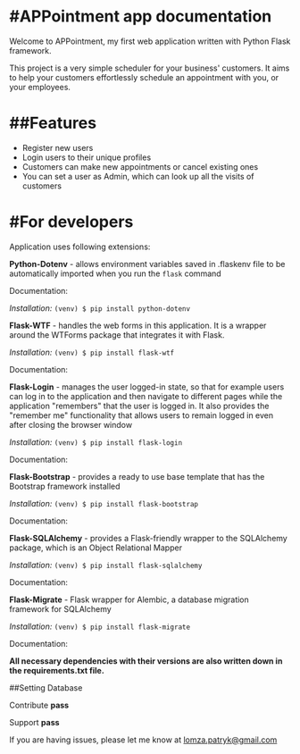 #APPointment app documentation
========

Welcome to APPointment, my first web application written with 
Python Flask framework.

This project is a very simple scheduler for your business' customers.
It aims to help your customers effortlessly schedule an appointment 
with you, or your employees. 


##Features
========

- Register new users
- Login users to their unique profiles
- Customers can make new appointments or cancel existing ones 
- You can set a user as Admin, which can look up all the visits of customers

#For developers
========

Application uses following extensions:

**Python-Dotenv** - allows environment variables saved in .flaskenv file to be automatically imported when you run the `flask` command

Documentation: 

*Installation:*
`(venv) $ pip install python-dotenv`

**Flask-WTF** - handles the web forms in this application. It is a wrapper around the WTForms package that integrates it with Flask.

*Installation:*
`(venv) $ pip install flask-wtf`

Documentation: 

**Flask-Login** - manages the user logged-in state, so that for example users can log in to the application and then navigate to different pages while the application "remembers" that the user is logged in. It also provides the "remember me" functionality that allows users to remain logged in even after closing the browser window

*Installation:*
`(venv) $ pip install flask-login`

Documentation: 

**Flask-Bootstrap** -  provides a ready to use base template that has the Bootstrap framework installed

*Installation:*
`(venv) $ pip install flask-bootstrap`

Documentation: 

**Flask-SQLAlchemy** - provides a Flask-friendly wrapper to the SQLAlchemy package, which is an Object Relational Mapper

*Installation:*
`(venv) $ pip install flask-sqlalchemy`

Documentation: 

**Flask-Migrate** - Flask wrapper for Alembic, a database migration framework for SQLAlchemy

*Installation:*
`(venv) $ pip install flask-migrate`

Documentation: 


**All necessary dependencies with their versions are also written down in the requirements.txt file.**

##Setting Database


Contribute
 **pass**

Support
**pass**


If you are having issues, please let me know at lomza.patryk@gmail.com 


